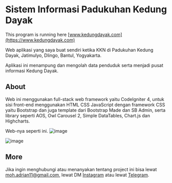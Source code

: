 # Sistem Informasi Padukuhan Kedung Dayak

This program is running here [www.kedungdayak.com](https://www.kedungdayak.com)</br>

Web aplikasi yang saya buat sendiri ketika KKN di Padukuhan Kedung Dayak, Jatimulyo, Dlingo, Bantul, Yogyakarta.

Aplikasi ini menampung dan mengolah data penduduk serta menjadi pusat informasi Kedung Dayak.

## About

Web ini menggunakan full-stack web framework yaitu CodeIgniter 4, untuk sisi front-end menggunakan HTML CSS JavaScript dengan framework CSS yaitu Bootstrap dan juga template dari Bootstrap Made dan SB Admin, serta library seperti AOS, Owl Carousel 2, Simple DataTables, Chart.js dan Highcharts.

Web-nya seperti ini.
![image](https://user-images.githubusercontent.com/67651472/185177088-0bcccc82-b574-47cf-90c2-b279ad4e8a8c.png)

![image](https://user-images.githubusercontent.com/67651472/185176801-73887489-e1a7-4e92-a52d-9be1936ecfd2.png)


## More

Jika ingin menghubungi atau menanyakan tentang project ini bisa lewat moh.adrian11@gmail.com, lewat DM [Instagram](https://instagram.com/adrian.vengeance) atau lewat [Telegram](https://t.me/apaitusername).
